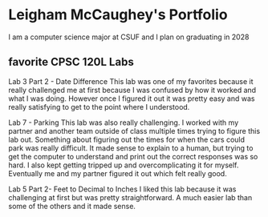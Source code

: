 # Leigham McCaughey's Portfolio

I am a computer science major at CSUF and I plan on graduating in 2028

## favorite CPSC 120L Labs

Lab 3 Part 2 - Date Difference
	This lab was one of my favorites because it really challenged me at first because I was confused by how it worked and what I was doing. However once I figured it out it was pretty easy and was really satisfying to get to the point where I understood.

Lab 7 - Parking
	This lab was also really challenging. I worked with my partner and another team outside of class multiple times trying to figure this lab out. Something about figuring out the times for when the cars could park was really difficult. It made sense to explain to a human, but trying to get the computer to understand and print out the correct responses was so hard. I also kept getting tripped up and overcomplicating it for myself. Eventually me and my partner figured it out which felt really good.

Lab 5 Part 2- Feet to Decimal to Inches
	I liked this lab because it was challenging at first but was pretty straightforward. A much easier lab than some of the others and it made sense.
